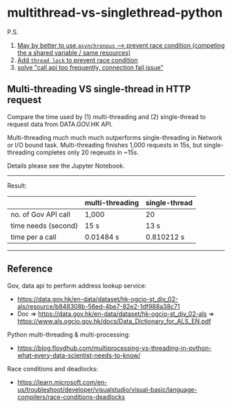 # multithread-vs-singlethread-python

P.S. 
1. [May by better to use `asynchronous` --> prevent race condition (competing the a shared variable / same resources)](https://poe.com/s/4Lt3eBg21WbzA4LTiWnI)
2. [Add `thread lock` to prevent race condition](https://ithelp.ithome.com.tw/articles/10221065)
3. [solve "call api too frequently, connection fail issue"](https://blog.csdn.net/weixin_34232617/article/details/89192813?spm=1001.2101.3001.6661.1&utm_medium=distribute.pc_relevant_t0.none-task-blog-2%7Edefault%7ECTRLIST%7ERate-1-89192813-blog-107109614.pc_relevant_default&depth_1-utm_source=distribute.pc_relevant_t0.none-task-blog-2%7Edefault%7ECTRLIST%7ERate-1-89192813-blog-107109614.pc_relevant_default&utm_relevant_index=1)

## Multi-threading VS single-thread in HTTP request

Compare the time used by (1) multi-threading and (2) single-thread to request data from DATA.GOV.HK API.

Multi-threading much much much outperforms single-threading in Network or I/O bound task. Multi-threading finishes 1,000 requests in 15s, but single-threading completes only 20 reqeusts in ~15s.

Details please see the Jupyter Notebook.

---

Result:

|                     | multi-threading | single-thread |
|---------------------|-----------------|---------------|
| no. of Gov API call |      1,000      |      20       |
| time needs (second) |      15 s       |      13 s     |
| time per a call     |    0.01484 s    |   0.810212 s  |

---

## Reference

Gov, data api to perform address lookup service:
* https://data.gov.hk/en-data/dataset/hk-ogcio-st_div_02-als/resource/b848308b-56ed-4be7-82e2-1df988a38c71
* Doc => https://data.gov.hk/en-data/dataset/hk-ogcio-st_div_02-als => https://www.als.ogcio.gov.hk/docs/Data_Dictionary_for_ALS_EN.pdf 

Python multi-threading & multi-processing:
* https://blog.floydhub.com/multiprocessing-vs-threading-in-python-what-every-data-scientist-needs-to-know/

Race conditions and deadlocks:
* https://learn.microsoft.com/en-us/troubleshoot/developer/visualstudio/visual-basic/language-compilers/race-conditions-deadlocks
